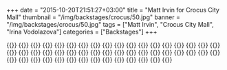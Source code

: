 +++
date = "2015-10-20T21:51:27+03:00"
title = "Matt Irvin for Crocus City Mall"
thumbnail = "/img/backstages/crocus/50.jpg"
banner = "/img/backstages/crocus/50.jpg"
tags = ["Matt Irvin", "Crocus City Mall", "Irina Vodolazova"]
categories = ["Backstages"]
+++

{{<mkimage src="/img/backstages/crocus/01.jpg">}}
{{<mkimage src="/img/backstages/crocus/02.jpg">}}
{{<mkimage src="/img/backstages/crocus/03.jpg">}}
{{<mkimage src="/img/backstages/crocus/04.jpg">}}
{{<mkimage src="/img/backstages/crocus/05.jpg">}}
{{<mkimage src="/img/backstages/crocus/06.jpg">}}
{{<mkimage src="/img/backstages/crocus/07.jpg">}}
{{<mkimage src="/img/backstages/crocus/08.jpg">}}
{{<mkimage src="/img/backstages/crocus/09.jpg">}}
{{<mkimage src="/img/backstages/crocus/10.jpg">}}
{{<mkimage src="/img/backstages/crocus/11.jpg">}}
{{<mkimage src="/img/backstages/crocus/12.jpg">}}
{{<mkimage src="/img/backstages/crocus/13.jpg">}}
{{<mkimage src="/img/backstages/crocus/14.jpg">}}
{{<mkimage src="/img/backstages/crocus/15.jpg">}}
{{<mkimage src="/img/backstages/crocus/16.jpg">}}
{{<mkimage src="/img/backstages/crocus/17.jpg">}}
{{<mkimage src="/img/backstages/crocus/18.jpg">}}
{{<mkimage src="/img/backstages/crocus/19.jpg">}}
{{<mkimage src="/img/backstages/crocus/20.jpg">}}
{{<mkimage src="/img/backstages/crocus/21.jpg">}}
{{<mkimage src="/img/backstages/crocus/22.jpg">}}
{{<mkimage src="/img/backstages/crocus/23.jpg">}}
{{<mkimage src="/img/backstages/crocus/24.jpg">}}
{{<mkimage src="/img/backstages/crocus/25.jpg">}}
{{<mkimage src="/img/backstages/crocus/26.jpg">}}
{{<mkimage src="/img/backstages/crocus/27.jpg">}}
{{<mkimage src="/img/backstages/crocus/28.jpg">}}
{{<mkimage src="/img/backstages/crocus/29.jpg">}}
{{<mkimage src="/img/backstages/crocus/30.jpg">}}
{{<mkimage src="/img/backstages/crocus/31.jpg">}}
{{<mkimage src="/img/backstages/crocus/32.jpg">}}
{{<mkimage src="/img/backstages/crocus/33.jpg">}}
{{<mkimage src="/img/backstages/crocus/34.jpg">}}
{{<mkimage src="/img/backstages/crocus/35.jpg">}}
{{<mkimage src="/img/backstages/crocus/36.jpg">}}
{{<mkimage src="/img/backstages/crocus/37.jpg">}}
{{<mkimage src="/img/backstages/crocus/38.jpg">}}
{{<mkimage src="/img/backstages/crocus/39.jpg">}}
{{<mkimage src="/img/backstages/crocus/40.jpg">}}
{{<mkimage src="/img/backstages/crocus/41.jpg">}}
{{<mkimage src="/img/backstages/crocus/42.jpg">}}
{{<mkimage src="/img/backstages/crocus/43.jpg">}}
{{<mkimage src="/img/backstages/crocus/44.jpg">}}
{{<mkimage src="/img/backstages/crocus/45.jpg">}}
{{<mkimage src="/img/backstages/crocus/46.jpg">}}
{{<mkimage src="/img/backstages/crocus/47.jpg">}}
{{<mkimage src="/img/backstages/crocus/48.jpg">}}
{{<mkimage src="/img/backstages/crocus/49.jpg">}}
{{<mkimage src="/img/backstages/crocus/50.jpg">}}

